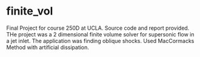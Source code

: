 # finite_vol
Final Project for course 250D at UCLA. Source code and report provided. THe project was a 2 dimensional finite volume solver for supersonic flow in a jet inlet. The application was finding oblique shocks. Used MacCormacks Method with artificial dissipation. 
